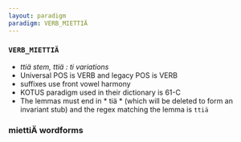 ```yaml
---
layout: paradigm
paradigm: VERB_MIETTIÄ
---
```

### ` VERB_MIETTIÄ `

* _ttiä stem, ttiä : ti variations_
* Universal POS is VERB and legacy POS is VERB
* suffixes use front vowel harmony
* KOTUS paradigm used in their dictionary is 61-C
* The lemmas must end in * tiä * (which will be deleted to form an invariant stub) and the regex matching the lemma is ` ttiä `

### miettiÄ wordforms


